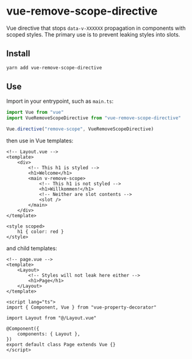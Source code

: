 # vue-remove-scope-directive

Vue directive that stops `data-v-XXXXXX` propagation in components with scoped styles. The primary use is to prevent leaking styles into slots.

## Install

```sh
yarn add vue-remove-scope-directive
```

## Use

Import in your entrypoint, such as `main.ts`:

```ts
import Vue from "vue"
import VueRemoveScopeDirective from "vue-remove-scope-directive"

Vue.directive("remove-scope", VueRemoveScopeDirective)
```

then use in Vue templates:

```vue
<!-- Layout.vue -->
<template>
	<div>
		<!-- This h1 is styled -->
		<h1>Welcome</h1>
		<main v-remove-scope>
			<!-- This h1 is not styled -->
			<h1>Willkommen!</h1>
			<!-- Neither are slot contents -->
			<slot />
		</main>
	</div>
</template>

<style scoped>
	h1 { color: red }
</style>
```

and child templates:

```vue
<!-- page.vue -->
<template>
	<Layout>
		<!-- Styles will not leak here either -->
		<h1>Page</h1>
	</Layout>
</template>

<script lang="ts">
import { Component, Vue } from "vue-property-decorator"

import Layout from "@/Layout.vue"

@Component({
	components: { Layout },
})
export default class Page extends Vue {}
</script>
```
